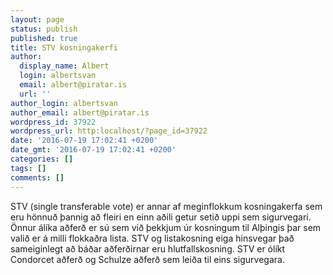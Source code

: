 ```yaml
---
layout: page
status: publish
published: true
title: STV kosningakerfi
author:
  display_name: Albert
  login: albertsvan
  email: albert@piratar.is
  url: ''
author_login: albertsvan
author_email: albert@piratar.is
wordpress_id: 37922
wordpress_url: http:localhost/?page_id=37922
date: '2016-07-19 17:02:41 +0200'
date_gmt: '2016-07-19 17:02:41 +0200'
categories: []
tags: []
comments: []
---
```

<p>STV (single transferable vote) er annar af meginflokkum kosningakerfa sem eru hönnuð þannig að fleiri en einn aðili getur setið uppi sem sigurvegari. Önnur álíka aðferð er sú sem við þekkjum úr kosningum til Alþingis þar sem valið er á milli flokkaðra lista. STV og listakosning eiga hinsvegar það sameiginlegt að báðar aðferðirnar eru hlutfallskosning. STV er ólíkt Condorcet aðferð og Schulze aðferð sem leiða til eins sigurvegara.</p>
